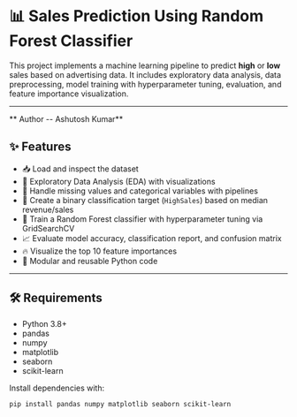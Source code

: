 # 📊 Sales Prediction Using Random Forest Classifier

This project implements a machine learning pipeline to predict **high** or **low** sales based on advertising data. It includes exploratory data analysis, data preprocessing, model training with hyperparameter tuning, evaluation, and feature importance visualization.

---
** Author -- Ashutosh Kumar**


## ✨ Features

- 📥 Load and inspect the dataset  
- 🔎 Exploratory Data Analysis (EDA) with visualizations  
- 🧹 Handle missing values and categorical variables with pipelines  
- 🎯 Create a binary classification target (`HighSales`) based on median revenue/sales  
- 🌲 Train a Random Forest classifier with hyperparameter tuning via GridSearchCV  
- 📈 Evaluate model accuracy, classification report, and confusion matrix  
- 🔥 Visualize the top 10 feature importances  
- 🧩 Modular and reusable Python code  

---

## 🛠️ Requirements

- Python 3.8+  
- pandas  
- numpy  
- matplotlib  
- seaborn  
- scikit-learn  

Install dependencies with:

```bash
pip install pandas numpy matplotlib seaborn scikit-learn

